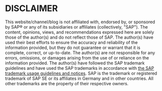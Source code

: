 # DISCLAIMER
This website/channel/blog is not affiliated with, endorsed by, or sponsored by SAP® or any of its subsidiaries or affiliates (collectively, "SAP").
The content, opinions, views, and recommendations expressed here are solely those of the author(s) and do not reflect those of SAP.
The author(s) have used their best efforts to ensure the accuracy and reliability of the information provided, but they do not guarantee or warrant that it is complete, correct, or up-to-date.
The author(s) are not responsible for any errors, omissions, or damages arising from the use of or reliance on the information provided.
The author(s) have followed the SAP trademark guidelines and have used the SAP trademarks in accordance with [the SAP trademark usage guidelines and notices](https://www.sap.com/corporate/en/legal/trademark.html#usage-guidelines).
SAP is the trademark or registered trademark of SAP SE or its affiliates in Germany and in other countries. All other trademarks are the property of their respective owners.
